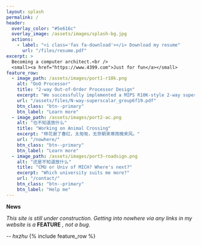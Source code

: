```yaml
---
layout: splash
permalink: /
header:
  overlay_color: "#5e616c"
  overlay_image: /assets/images/splash-bg.jpg
  actions:
    - label: "<i class='fas fa-download'></i> Download my resume"
      url: "/files/resume.pdf"
excerpt: >
  Becoming a computer architect.<br />
  <small><a href="https://www.4399.com">Just for fun</a></small>
feature_row:
  - image_path: /assets/images/port1-r10k.png
    alt: "OoO Processor"
    title: "2-way Out-of-Order Processor Design"
    excerpt: "We successfully implemented a MIPS R10K-style 2-way superscalar out-of-order processor with a ​clock period of 10.5 ns and an average ​CPI of 1.76​"
    url: "/assets/files/N-way-superscalar_group6f19.pdf"
    btn_class: "btn--primary"
    btn_label: "Learn more"
  - image_path: /assets/images/port2-ac.png
    alt: "也不知道放什么"
    title: "Working on Animal Crossing"
    excerpt: "林花谢了春红，太匆匆，无奈朝来寒雨晚来风。"
    url: "/nowhere/"
    btn_class: "btn--primary"
    btn_label: "Learn more"
  - image_path: /assets/images/port3-roadsign.png
    alt: "还是不知道放什么"
    title: "CMU or Univ of MICH? Where's next?"
    excerpt: "Which university suits me more?"
    url: "/contact/"
    btn_class: "btn--primary"
    btn_label: "Help me"      
---
```

**News**

*This site is still under construction. Getting into nowhere via any links in my website is a* **FEATURE**  *, not a bug.* 

*-- hxzhu*
{% include feature_row %}